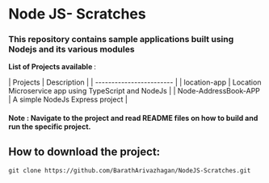 # Node JS- Scratches


### This repository contains sample applications built using Nodejs and its various modules


<b> List of Projects available </b>: 

| Projects | Description |
| ------------------------ |
| location-app | Location Microservice app using TypeScript and NodeJs |
|  Node-AddressBook-APP | A simple NodeJs Express project |


#### Note : Navigate to the project and read README files on how to build and run the specific project.

## How to download the project: 

```
git clone https://github.com/BarathArivazhagan/NodeJS-Scratches.git

```